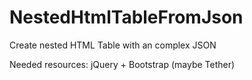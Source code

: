 # NestedHtmlTableFromJson
Create nested HTML Table with an complex JSON

Needed resources: jQuery + Bootstrap (maybe Tether)

